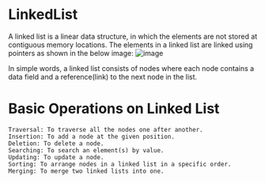 # LinkedList
A linked list is a linear data structure, in which the elements are not stored at contiguous memory locations. 
The elements in a linked list are linked using pointers as shown in the below image:
![image](https://user-images.githubusercontent.com/39066284/165000915-fe652019-8bf8-4418-881a-e5030872d218.png)

In simple words, a linked list consists of nodes where each node contains a data field and a reference(link) to the next node in the list.

# Basic Operations on Linked List

    Traversal: To traverse all the nodes one after another.
    Insertion: To add a node at the given position.
    Deletion: To delete a node.
    Searching: To search an element(s) by value.
    Updating: To update a node.
    Sorting: To arrange nodes in a linked list in a specific order.
    Merging: To merge two linked lists into one.
